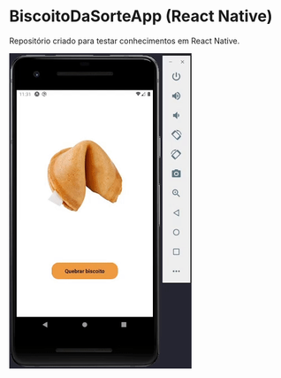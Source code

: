 # BiscoitoDaSorteApp (React Native)

Repositório criado para testar conhecimentos em React Native.

<img src="src/biscoito.gif">
